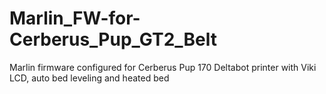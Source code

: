 Marlin_FW-for-Cerberus_Pup_GT2_Belt
===================================

Marlin firmware configured for Cerberus Pup 170 Deltabot printer with Viki LCD, auto bed leveling and heated bed
